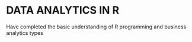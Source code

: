 # DATA ANALYTICS IN R 

Have completed the basic understanding of R programming and business analytics types
